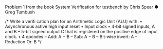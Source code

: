 Problem 1 from the book System Verification for testbench by Chris Spear ● Greg Tumbush


/* Write a verifi cation plan for an Arithmetic Logic Unit (ALU) with:
• Asynchronous active high input reset 
• Input clock 
• 4-bit signed inputs, A and B 
• 5-bit signed output C that is registered on the positive edge of input clock. 
• 4 opcodes
– Add: A + B 
– Sub: A − B 
– Bit-wise invert: A 
– Reduction Or: B
*/
